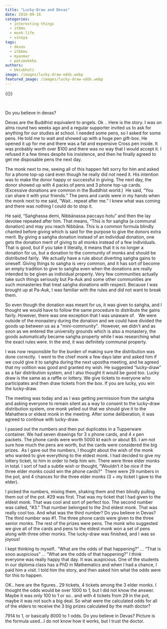 ```yaml
---
title: "Lucky-Draw and Devas"
date: 2016-09-16
categories: 
  - interesting-things
  - itbmu
  - monk-life
  - vinaya
tags: 
  - devas
  - itbbmu
  - myanmar
  - patimokkha
authors: 
  - bksubhuti
image: /images/lucky-draw-odds.webp
featured_image: /images/lucky-draw-odds.webp
---
```


{{<image-with-caption src="/images/lucky-draw-odds.webp" caption="Calculation of odds.">}}

 

Do you believe in devas?

Devas are the Buddhist equivalent to angels. Ok .. Here is the story. I was on alms round two weeks ago and a regular supporter invited us to ask for anything for our studies at school. I needed some pens, so I asked for some pens. He told me to wait and showed up with a huge pen gift-box. He opened it up for me and there was a fat and expensive Cross pen inside. It was probably worth over $100 and there was no way that I would accept it. I refused it a few times despite his insistence, and then he finally agreed to get me disposable pens the next day.

The monk next to me, seeing all of this happen felt sorry for him and asked for a phone top-up card even though he really did not need it. His intention was to make the donor happy or successful in giving. The next day, the donor showed up with 4 packs of pens and 3 phone top-up cards. (Excessive donations are common in the Buddhist world.)  He said, “You can share it with your friends.” The pens and cards were in my hands when the monk next to me said, “Wait.. repeat after me.” I knew what was coming and there was nothing I could do to stop it.

He said, “Saṅghassa demi, Nibbānassa paccayo hotu” and then the lay devotee repeated after him. That means, “This is for saṅgha (a communal donation) and may you reach Nibbāna. This is a common formula blindly chanted before giving which is said for the purpose to give the donors extra merit. By giving a saṅgha donation instead of an individual donation, one gets the donation merit of giving to all monks instead of a few individuals. That is good, but if you take it literally, it means that it is no longer a donation for us, but a donation to the community of monks and should be distributed fairly.  We actually have a rule about diverting saṅgha gains to oneself. Giving things to saṅgha is very common, and it has sort of become an empty tradition to give to saṅgha even when the donations are really intended to be given as individual property. Very few communities actually take such things seriously but Pa-Auk and some other communities are such monasteries that treat saṅgha donations with respect. Because I was brought up at Pa-Auk, I was familiar with the rules and did not want to break them.

So even though the donation was meant for us, it was given to saṅgha, and I thought we would have to follow the same procedure to distribute the gains fairly. However, there was one exception that I was unaware of.   We were outside of the monastery during the donation and we could have divided the goods up between us as a "mini-community".  However, we didn't and as soon as we entered the university grounds which is also a monastery, the goods automatically became saṅgha property while I was researching what the exact rules were. In the end, it was definitely communal property.

I was now responsible for the burden of making sure the distribution was done correctly.  I went to the chief monk a few days later and asked him if we could give it to saṅgha during the next upostha meeting, and he agreed that my volition was good and granted my wish. He suggested “lucky-draw” as a fair distribution system, and I also thought it would be good too. Lucky draw is the same as a raffle or lottery. We give tickets to everyone who participates and then draw tickets from the box. If you are lucky, you win the lucky-draw.

The meeting was today and as I was getting permission from the saṅgha and asking everyone to remain silent as a way to consent to the lucky-draw distribution system, one monk yelled out that we should give it to the Mahathera or eldest monk in the meeting. After some deliberation, it was agreed to continue with lucky-draw.

I passed out the numbers and then put duplicates in a Tupperware container. We had seven drawings for 3 x phone cards, and 4 x pen packets. The phone cards were worth 5000 kt each or about $5. I am not sure how much the pens are worth, but the cards were considered the big prizes.  As I gave out the numbers, I thought about the wish of the monk who wanted to give everything to the eldest monk. I had decided to give my lottery ticket, to him in order to help him win. There were three elder monks in total. I sort of had a subtle wish or thought, “Wouldn’t it be nice if the three elder monks could win the phone cards?"  There were 29 numbers in the pot, and 4 chances for the three elder monks (3 + my ticket I gave to the elder).

I picked the numbers, mixing them, shaking them and then blindly pulling them out of the pot. #29 was first. That was my ticket that I had given to the eldest monk. That was cool and sort of perfect too. The second number was called, “#3.” That number belonged to the 2nd eldest monk. That was really cool too. And what was the third number? Do you believe in Devas? The third number was #1. The three phone cards were given to the three senior monks. The rest of the prizes were pens. The monk who suggested we give all of the cards and pens to the eldest monk won a set of pens along with three other monks. The lucky-draw was finished, and I was so joyous!

I kept thinking to myself.. “What are the odds of that happening?” … “That is sooo auspicious” … “What are the odds of that happening?” I think everyone was really happy that day. It was auspicious. One of the students in our diploma class has a PhD in Mathematics and when I had a chance, I paid him a visit. I told him the story, and then asked him what the odds were for this to happen.

OK.. here are the figures.. 29 tickets, 4 tickets among the 3 elder monks. I thought the odds would be over 1000 to 1, but I did not know the answer. Maybe it was only 100 to 1 or so.. and with 4 tickets from 29 in the pot, maybe it was not such a big deal. So what were the calculated odds for all of the elders to receive the 3 big prizes calculated by the math doctor?

7914 to 1, or basically 8000 to 1 odds. Do you believe in Devas? Picture is the formula used...I do not know how it works, but I trust the doctor.
